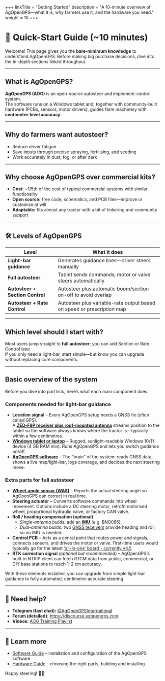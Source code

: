 +++
linkTitle = "Getting Started"
description = "A 10-minute overview of AgOpenGPS—what it is, why farmers use it, and the hardware you need."
weight = 10
+++

# 🚀 Quick-Start Guide (~10 minutes)

Welcome! This page gives you the **bare-minimum knowledge** to understand
AgOpenGPS. Before making big purchase decisions, dive into the in-depth sections
linked throughout.

---

## What is AgOpenGPS?

**AgOpenGPS (AOG)** is an open-source autosteer and implement-control system.  
The software runs on a Windows tablet and, together with community-built
hardware (PCBs, sensors, motor drivers), guides farm machinery with
**centimetre-level accuracy**.

---

## Why do farmers want autosteer?

- Reduce driver fatigue
- Save inputs through precise spraying, fertilising, and seeding
- Work accurately in dust, fog, or after dark

---

## Why choose AgOpenGPS over commercial kits?

- **Cost:** ~1/5th of the cost of typical commercial systems with similar functionality
- **Open source:** free code, schematics, and PCB files—improve or customise at
  will
- **Adaptable:** fits almost any tractor with a bit of tinkering and community
  support

---

## 🛠️ Levels of AgOpenGPS

| Level                           | What it does                                                           |
| ------------------------------- | ---------------------------------------------------------------------- |
| **Light-bar guidance**          | Generates guidance lines—driver steers manually                        |
| **Full autosteer**              | Tablet sends commands; motor or valve steers automatically             |
| **Autosteer + Section Control** | Autosteer plus automatic boom/section on-off to avoid overlap          |
| **Autosteer + Rate Control**    | Autosteer plus variable-rate output based on speed or prescription map |

---

## Which level should I start with?

Most users jump straight to **full autosteer**; you can add Section or Rate
Control later.  
If you only need a light-bar, start simple—but know you can upgrade without
replacing core components.

---

## Basic overview of the system

Before you dive into part lists, here’s what each main component does.

### Components needed for **light-bar guidance**

- **Location signal** – Every AgOpenGPS setup needs a GNSS fix (often called
  GPS).  
  A [**ZED-F9P receiver plus roof-mounted antenna**](/hardware/Other-components/gps-modules-standard-or-micro.md) streams position to the
  tablet so the software always knows where the tractor is—typically within a
  few centimetres.
- [**Windows tablet or laptop**](/hardware/Other-components/tablet.md) – Rugged, sunlight-readable Windows 10/11 device
  (4 GB RAM min). Runs AgOpenGPS and lets you switch guidance on/off.
- [**AgOpenGPS software**](/software) – The “brain” of the system: reads GNSS data, shows a
  live map/light-bar, logs coverage, and decides the next steering move.

### Extra parts for **full autosteer**

- [**Wheel-angle sensor (WAS)**](/hardware/Other-components/wheel-angle-sensor.md) – Reports the actual steering angle so AgOpenGPS
  can correct in real time.
- **Steering actuator** – Converts software commands into wheel movement.
  Options include a DC steering motor, retrofit motorised wheel, proportional
  hydraulic valve, or factory CAN valve.
- **Roll / heading compensation (optional)**
  - _Single-antenna builds:_ add an [**IMU**](/hardware/Other-components/imu-inertial-measurement-unit.md) (e.g. BNO085).
  - _Dual-antenna builds:_ two [GNSS receivers](/hardware/Other-components/gps-modules-standard-or-micro.md) provide heading and roll, so no
    IMU is needed.
- **Control PCB** – Acts as a cenral point that routes power
  and signals, connects sensors, and drives the motor or valve. First-time users would typically go for the latest ['all-in-one' board - currently v4.5](/hardware/Boards-All-In-One/_index.md)
- **RTK correction signal** _(optional but recommended)_ – AgOpenGPS’s built-in
  NTRIP client can fetch RTCM data from public, commercial, or DIY base stations
  to reach 1–2 cm accuracy.

With these elements installed, you can upgrade from simple light-bar guidance to
fully automated, centimetre-accurate steering.

---

## 🙋 Need help?

- **Telegram (fast chat):**
  [@AgOpenGPSInternational](https://t.me/AgOpenGPSInternational)
- **Forum (detailed):** <https://discourse.agopengps.com>
- **Videos:**
  [AOG Training Playlist](https://www.youtube.com/playlist?list=PL1N2N2XFHWW1fIDhb7koOa7hxH0LGppYc)

---

## 👀 Learn more

- [Software Guide](/software) – installation and configuration of the AgOpenGPS
  software
- [Hardware Guide](/hardware) – choosing the right parts, building and installing

Happy steering! 🚜💨

